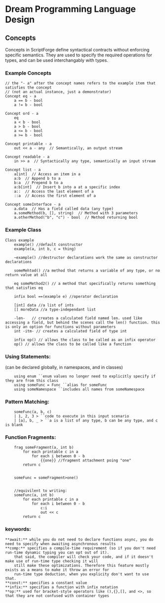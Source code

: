 # Dream Programming Language Design

## Concepts
Concepts in ScriptForge define syntactical contracts without enforcing specific semantics. They are used to specify the required operations for types, and can be used interchangably with types.

### Example Concepts

```code
// the "- a" after the concept names refers to the example item that satisfies the concept
// (not an actual instance, just a demonstrator)
Concept eq - a
    a == b - bool
    a != b - bool

Concept ord - a
    eq
    a < b - bool
    a > b - bool
    a <= b - bool
    a >= b - bool

Concept printable - a
    out << a - any  // Semantically, an output stream

Concept readable - a
    in >> a  // Syntactically any type, semantically an input stream

Concept list - a
    a[int]  // Access an item in a
    a:b  // Append b to a
    b:a  // Prepend b to a
    a:b[int]  // Insert b into a at a specific index
    a::  // Access the last element of a
    ::a  // Access the first element of a

Concept someInterface - a
    a.data  // Has a field called data (any type)
    a.someMethod(b, [], string)  // Method with 3 parameters
    a.otherMethod("b", "c") - bool  // Method returning bool
```

### Example Class
```code
Class example
	example() //default constructor
	example(a, int b, c = thing)
	
	~example() //destructor declarations work the same as constructor declarations
	
	someMehtod() //a method that returns a variable of any type, or no return value at all
	
	eq someMethod2() // a method that specifically returns something that satisfies eq
	
	infix bool ==(example e) //operator declaration
	
	[int] data //a list of ints 
	[] moreData //a type-independant list
	
	-len-   // creates a calculated field named len. used like accessing a field, but behind the scenes call the len() function. this is only an option for functions without parameters
	int -itm- // creates a calculated field of type int
	
	infix op() // allows the class to be called as an infix operator
	op() // allows the class to be called like a function 
```

### Using Statements: 
(can be declared globally, in namespaces, and in classes)
```code
	using enum ``enum values no longer need to explicitly specify if they are from this class 
	using someFunc = Func ``alias for someFunc
	using someNamespace ``includes all names from someNamespace
```
### Pattern Matching:
```code
	someFunc(a, b, c)
	| 1, 2, 3 > ``code to execute in this input scenario
	| [a], b, _ > ``a is a list of any type, b can be any type, and c is blank
```

### Function Fragments:
```code
	frag someFragment(a, int b)
		for each printable c in a
			for each i between 0 - b
				{{one}} //fragment attachment poing "one"
		return c
	
	
	someFunc = someFragment>one()
		
		
	//equivilent to writing:
	someFunc(a, int b)
		for each printable c in a
			for each i between 0 - b
				c:i
				out << c
		return c
```
### keywords:
	**await:** while you do not need to declare functions async, you do need to specify when awaiting asynchronous results
	**comp:** specifies a compile-time requirement (so if you don't need run-time dynamic typing you can opt out of it). 
		that said, the compiler will check your code, and if it doesn't make use of run-time type checking it will 
		still make these optimizations. Therefore this feature mostly exists as a means to make it throw an error for 
		run-time type deduction, when you explicity don't want to use that.
	**const:** specifies a constant value
	**infix:** specifies a function with infix notation
	**op:** used for bracket-style operators like (),{},[], and <>, so that they are not confused with container types
